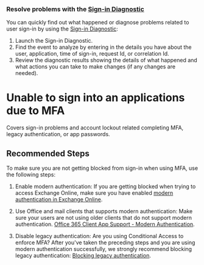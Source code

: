<properties
	pageTitle="Unable to sign into an applications due to MFA"
	description="Covers sign-in problems and account lockout related completing MFA, legacy authentication or app passwords"
	infoBubbleText="Unable to sign into an applications due to MFA"
	service="microsoft.aad"
	resource="Microsoft_AAD_IAM"
	authors="InbarckMS"
	ms.author="inbarc"
	displayOrder="8"
	articleId="953d7345-2034-4074-a224-e0771efebb8a"
	diagnosticScenario=""
	selfHelpType="generic"
	supportTopicIds="32739620"
	resourceTags=""
	productPesIds="16579"
	cloudEnvironments="Public, Fairfax, Mooncake, usnat, ussec"
	ownershipId="AzureIdentity_MultiFactorAuthentication"
/>

### Resolve problems with the [Sign-in Diagnostic](https://portal.azure.com/#blade/Microsoft_AAD_IAM/ActiveDirectoryMenuBlade/diagnose/symptomId/ms_aad_dxp_signin_caDiagnoseAndSolveSummarySymptom)

You can quickly find out what happened or diagnose problems related to user sign-in by using the [Sign-in Diagnostic](https://portal.azure.com/#blade/Microsoft_AAD_IAM/ActiveDirectoryMenuBlade/diagnose/symptomId/ms_aad_dxp_signin_caDiagnoseAndSolveSummarySymptom):  
 
1. Launch the Sign-in Diagnostic.
2. Find the event to analyze by entering in the details you have about the user, application, time of sign-in, request Id, or correlation Id.
3. Review the diagnostic results showing the details of what happened and what actions you can take to make changes (if any changes are needed).
   
# Unable to sign into an applications due to MFA

Covers sign-in problems and account lockout related completing MFA, legacy authentication, or app passwords.

## **Recommended Steps**

To make sure you are not getting blocked from sign-in when using MFA, use the following steps:

1. Enable modern authentication: If you are getting blocked when trying to access Exchange Online, make sure you have enabled [modern authentication in Exchange Online](https://docs.microsoft.com/exchange/clients-and-mobile-in-exchange-online/enable-or-disable-modern-authentication-in-exchange-online).

2. Use Office and mail clients that supports modern authentication: Make sure your users are not using older clients that do not support modern authentication. [Office 365 Client App Support - Modern Authentication](https://docs.microsoft.com/office365/enterprise/office-365-client-support-modern-authentication).

3. Disable legacy authentication: Are you using Conditional Access to enforce MFA? After you've taken the preceding steps and you are using modern authentication successfully, we strongly recommend blocking legacy authentication: [Blocking legacy authentication](https://docs.microsoft.com/azure/active-directory/fundamentals/concept-fundamentals-block-legacy-authentication).
